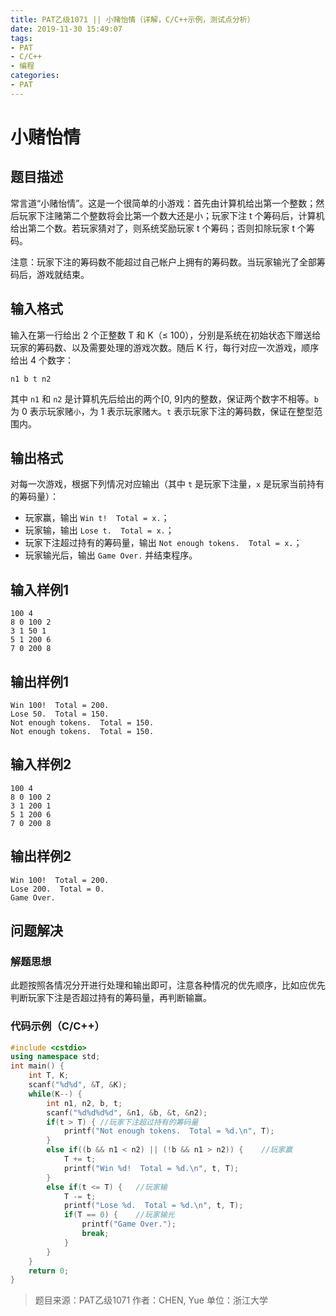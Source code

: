 ```yaml
---
title: PAT乙级1071 || 小赌怡情（详解，C/C++示例，测试点分析）
date: 2019-11-30 15:49:07
tags:
- PAT
- C/C++
- 编程
categories:
- PAT
---
```


# **小赌怡情**
## **题目描述**
常言道“小赌怡情”。这是一个很简单的小游戏：首先由计算机给出第一个整数；然后玩家下注赌第二个整数将会比第一个数大还是小；玩家下注 t 个筹码后，计算机给出第二个数。若玩家猜对了，则系统奖励玩家 t 个筹码；否则扣除玩家 t 个筹码。

注意：玩家下注的筹码数不能超过自己帐户上拥有的筹码数。当玩家输光了全部筹码后，游戏就结束。

## **输入格式**
输入在第一行给出 2 个正整数 T 和 K（≤ 100），分别是系统在初始状态下赠送给玩家的筹码数、以及需要处理的游戏次数。随后 K 行，每行对应一次游戏，顺序给出 4 个数字：

```
n1 b t n2
```

其中 `n1` 和 `n2` 是计算机先后给出的两个[0, 9]内的整数，保证两个数字不相等。`b` 为 0 表示玩家赌`小`，为 1 表示玩家赌`大`。`t` 表示玩家下注的筹码数，保证在整型范围内。

## **输出格式**
对每一次游戏，根据下列情况对应输出（其中 `t` 是玩家下注量，`x` 是玩家当前持有的筹码量）：

- 玩家赢，输出 `Win t!  Total = x.`；
- 玩家输，输出 `Lose t.  Total = x.`；
- 玩家下注超过持有的筹码量，输出 `Not enough tokens.  Total = x.`；
- 玩家输光后，输出 `Game Over.` 并结束程序。

## **输入样例1**
```null
100 4
8 0 100 2
3 1 50 1
5 1 200 6
7 0 200 8
```
## **输出样例1**
```null
Win 100!  Total = 200.
Lose 50.  Total = 150.
Not enough tokens.  Total = 150.
Not enough tokens.  Total = 150.
```
## **输入样例2**
```null
100 4
8 0 100 2
3 1 200 1
5 1 200 6
7 0 200 8
```
## **输出样例2**
```null
Win 100!  Total = 200.
Lose 200.  Total = 0.
Game Over.
```

## 问题解决
### 解题思想
此题按照各情况分开进行处理和输出即可，注意各种情况的优先顺序，比如应优先判断玩家下注是否超过持有的筹码量，再判断输赢。

### 代码示例（C/C++）

```cpp
#include <cstdio>
using namespace std;
int main() {
    int T, K;
    scanf("%d%d", &T, &K);
    while(K--) {
        int n1, n2, b, t;
        scanf("%d%d%d%d", &n1, &b, &t, &n2);
        if(t > T) { //玩家下注超过持有的筹码量
            printf("Not enough tokens.  Total = %d.\n", T);
        }
        else if((b && n1 < n2) || (!b && n1 > n2)) {    //玩家赢
            T += t;
            printf("Win %d!  Total = %d.\n", t, T);
        }
        else if(t <= T) {   //玩家输
            T -= t;
            printf("Lose %d.  Total = %d.\n", t, T);
            if(T == 0) {    //玩家输光
                printf("Game Over.");
                break;
            }
        }
    }
    return 0;
}
```
>题目来源：PAT乙级1071
>作者：CHEN, Yue
>单位：浙江大学